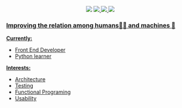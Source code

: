 <p align="center">
  <a href="https://www.linkedin.com/in/yuritoledo/"><img src="https://img.shields.io/badge/-yuritoledo-blue?style=flat&logo=Linkedin&logoColor=white"></a>
  <a href="https://medium.com/@yuriwtoledo/"><img src="https://img.shields.io/badge/-@yuriwtoledo-03a57a?style=flat&labelColor=03a57a&logo=Medium"</a>
  <a href="mailto:yuriwtoledo@gmail.com"><img src="https://img.shields.io/badge/-yuriwtoledo@gmail.com-c14438?style=flat&logo=Gmail&logoColor=white"</a>
  <img src="https://img.shields.io/badge/test%20coverage-70%25-yellow">
</p>


### Improving the relation among humans👨‍🚀 and machines :robot:


**Currently:**
- Front End Developer
- Python learner

**Interests:**
- Architecture
- Testing
- Functional Programing
- Usability
 
